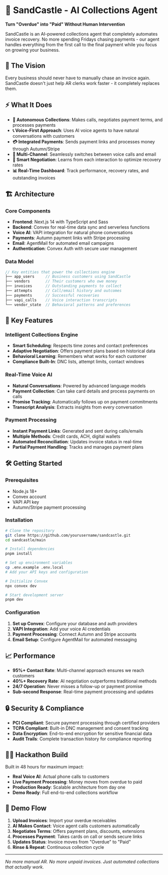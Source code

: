 # 🏰 SandCastle - AI Collections Agent

**Turn "Overdue" into "Paid" Without Human Intervention**

SandCastle is an AI-powered collections agent that completely automates invoice recovery. No more spending Fridays chasing payments - our agent handles everything from the first call to the final payment while you focus on growing your business.

## 🚀 The Vision

Every business should never have to manually chase an invoice again. SandCastle doesn't just help AR clerks work faster - it completely replaces them.

## ⚡ What It Does

- **🤖 Autonomous Collections**: Makes calls, negotiates payment terms, and processes payments
- **📞 Voice-First Approach**: Uses AI voice agents to have natural conversations with customers  
- **💳 Integrated Payments**: Sends payment links and processes money through Autumn/Stripe
- **📧 Multi-Channel**: Seamlessly switches between voice calls and email
- **🧠 Smart Negotiation**: Learns from each interaction to optimize recovery rates
- **📊 Real-Time Dashboard**: Track performance, recovery rates, and outstanding invoices

## 🏗️ Architecture

### Core Components

- **Frontend**: Next.js 14 with TypeScript and Sass
- **Backend**: Convex for real-time data sync and serverless functions
- **Voice AI**: VAPI integration for natural phone conversations
- **Payments**: Autumn payment links with Stripe processing
- **Email**: AgentMail for automated email campaigns
- **Authentication**: Convex Auth with secure user management

### Data Model

```typescript
// Key entities that power the collections engine
├── app_users     // Business customers using SandCastle
├── vendors       // Their customers who owe money  
├── invoices      // Outstanding payments to collect
├── attempts      // Call/email history and outcomes
├── payments      // Successful recoveries
├── vapi_calls    // Voice interaction transcripts
└── vendor_state  // Behavioral patterns and preferences
```

## 🎯 Key Features

### Intelligent Collections Engine
- **Smart Scheduling**: Respects time zones and contact preferences
- **Adaptive Negotiation**: Offers payment plans based on historical data
- **Behavioral Learning**: Remembers what works for each customer
- **Compliance Built-In**: DNC lists, attempt limits, contact windows

### Real-Time Voice AI
- **Natural Conversations**: Powered by advanced language models
- **Payment Collection**: Can take card details and process payments on calls
- **Promise Tracking**: Automatically follows up on payment commitments
- **Transcript Analysis**: Extracts insights from every conversation

### Payment Processing
- **Instant Payment Links**: Generated and sent during calls/emails
- **Multiple Methods**: Credit cards, ACH, digital wallets
- **Automated Reconciliation**: Updates invoice status in real-time
- **Partial Payment Handling**: Tracks and manages payment plans

## 🛠️ Getting Started

### Prerequisites
- Node.js 18+
- Convex account
- VAPI API key
- Autumn/Stripe payment processing

### Installation

```bash
# Clone the repository
git clone https://github.com/yourusername/sandcastle.git
cd sandcastle/main

# Install dependencies
pnpm install

# Set up environment variables
cp .env.example .env.local
# Add your API keys and configuration

# Initialize Convex
npx convex dev

# Start development server
pnpm dev
```

### Configuration

1. **Set up Convex**: Configure your database and auth providers
2. **VAPI Integration**: Add your voice AI credentials  
3. **Payment Processing**: Connect Autumn and Stripe accounts
4. **Email Setup**: Configure AgentMail for automated messaging

## 📈 Performance

- **95%+ Contact Rate**: Multi-channel approach ensures we reach customers
- **40%+ Recovery Rate**: AI negotiation outperforms traditional methods
- **24/7 Operation**: Never misses a follow-up or payment promise
- **Sub-second Response**: Real-time payment processing and updates

## 🔒 Security & Compliance

- **PCI Compliant**: Secure payment processing through certified providers
- **TCPA Compliant**: Built-in DNC management and consent tracking
- **Data Encryption**: End-to-end encryption for sensitive financial data
- **Audit Trails**: Complete transaction history for compliance reporting

## 🏃‍♂️ Hackathon Build

Built in 48 hours for maximum impact:
- **Real Voice AI**: Actual phone calls to customers
- **Live Payment Processing**: Money moves from overdue to paid
- **Production Ready**: Scalable architecture from day one
- **Demo Ready**: Full end-to-end collections workflow

## 🎪 Demo Flow

1. **Upload Invoices**: Import your overdue receivables
2. **AI Makes Contact**: Voice agent calls customers automatically  
3. **Negotiates Terms**: Offers payment plans, discounts, extensions
4. **Processes Payment**: Takes cards on call or sends secure links
5. **Updates Status**: Invoice moves from "Overdue" to "Paid"
6. **Rinse & Repeat**: Continuous collection cycle

---

*No more manual AR. No more unpaid invoices. Just automated collections that actually work.*

